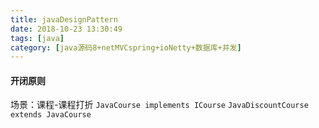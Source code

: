 ```yaml
---
title: javaDesignPattern
date: 2018-10-23 13:30:49
tags: [java]
category: [java源码8+netMVCspring+ioNetty+数据库+并发]
---
```

#### 开闭原则
场景：课程-课程打折
`JavaCourse implements ICourse`
`JavaDiscountCourse extends JavaCourse`